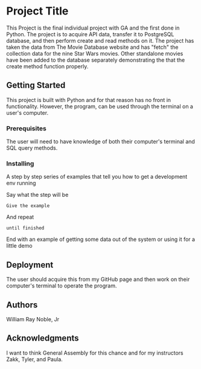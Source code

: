 # Project Title

This Project is the final individual project with GA and the first done in Python.  The project is to acquire API data, transfer it to  PostgreSQL database, and then perform create and read methods on it. The project has taken the data from The Movie Database website and has "fetch" the collection data for the nine Star Wars movies.  Other standalone movies have been added to the database separately demonstrating the that the create method function properly.  

## Getting Started

This project is built with Python and for that reason has no front in functionality.  However, the program, can be used through the terminal on a user's computer.  

### Prerequisites

The user will need to have knowledge of both their computer's terminal and SQL query methods.


### Installing

A step by step series of examples that tell you how to get a development env running

Say what the step will be

```
Give the example
```

And repeat

```
until finished
```

End with an example of getting some data out of the system or using it for a little demo


## Deployment

The user should acquire this from my GitHub page and then work on their computer's terminal to operate the program. 

## Authors

William Ray Noble, Jr

## Acknowledgments

I want to think General Assembly for this chance and for my instructors Zakk, Tyler, and Paula.   
